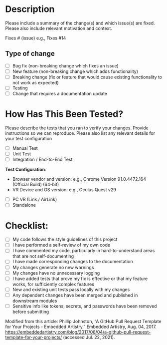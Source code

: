 
# Description

Please include a summary of the change(s) and which issue(s) are fixed. Please also include relevant motivation and context.

Fixes # (issue)
e.g., Fixes #14

## Type of change

- [ ] Bug fix (non-breaking change which fixes an issue)
- [ ] New feature (non-breaking change which adds functionality)
- [ ] Breaking change (fix or feature that would cause existing functionality to not work as expected)
- [ ] Testing 
- [ ] Change that requires a documentation update

# How Has This Been Tested?

Please describe the tests that you ran to verify your changes. Provide instructions so we can reproduce. Please also list any relevant details for your test configuration

- [ ] Manual Test
- [ ] Unit Test
- [ ] Integration / End-to-End Test

**Test Configuration**:
* Browser vendor and version: e.g., Chrome Version 91.0.4472.164 (Official Build) (64-bit)
* VR Device and OS version: e.g., Oculus Quest v29
- [ ] PC VR (Link / AirLink)
- [ ] Standalone 

# Checklist:

- [ ] My code follows the style guidelines of this project
- [ ] I have performed a self-review of my own code
- [ ] I have commented my code, particularly in hard-to-understand areas that are not self-documenting
- [ ] I have made corresponding changes to the documentation
- [ ] My changes generate no new warnings 
- [ ] My changes have no unnecessary logging
- [ ] I have added tests that prove my fix is effective or that my feature works, for sufficiently complex features
- [ ] New and existing unit tests pass locally with my changes
- [ ] Any dependent changes have been merged and published in downstream modules
- [ ] Sensitive info like tokens, secrets, and passwords have been removed before submitting

Modified from this article:
Phillip Johnston, “A GitHub Pull Request Template for Your Projects - Embedded Artistry,” Embedded Artistry, Aug. 04, 2017. https://embeddedartistry.com/blog/2017/08/04/a-github-pull-request-template-for-your-projects/ (accessed Jul. 22, 2021).
